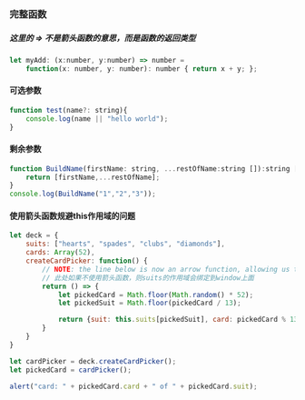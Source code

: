 <!--
 * @作者: 14770137
 * @Date: 2022-10-07 17:02:34
-->
### 完整函数
##### 这里的 => 不是箭头函数的意思，而是函数的返回类型 
```js
let myAdd: (x:number, y:number) => number =
    function(x: number, y: number): number { return x + y; };
```

#### 可选参数
```js
function test(name?: string){
    console.log(name || "hello world");
}
```

#### 剩余参数
```js
function BuildName(firstName: string, ...restOfName:string []):string []{
    return [firstName,...restOfName];
}
console.log(BuildName("1","2","3"));
```

#### 使用箭头函数规避this作用域的问题
```js
let deck = {
    suits: ["hearts", "spades", "clubs", "diamonds"],
    cards: Array(52),
    createCardPicker: function() {
        // NOTE: the line below is now an arrow function, allowing us to capture 'this' right here
        // 此处如果不使用箭头函数，则suits的作用域会绑定到window上面
        return () => {
            let pickedCard = Math.floor(Math.random() * 52);
            let pickedSuit = Math.floor(pickedCard / 13);

            return {suit: this.suits[pickedSuit], card: pickedCard % 13};
        }
    }
}

let cardPicker = deck.createCardPicker();
let pickedCard = cardPicker();

alert("card: " + pickedCard.card + " of " + pickedCard.suit);
```